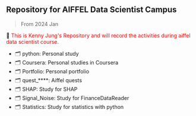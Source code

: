## Repository for AIFFEL Data Scientist Campus
> From 2024 Jan

🚀 <font color="red">This is Kenny Jung's Repository and will record the activities during aiffel data scientist course.</font>

- 🗂️ python: Personal study
- 🗂️ Coursera: Personal studies in Coursera
- 🗂️ Portfolio: Personal portfolio
- 🗂️ quest_****: Aiffel quests
- 🗂️ SHAP: Study for SHAP
- 🗂️ Signal_Noise: Study for FinanceDataReader
- 🗂️ Statistics: Study for statistics with python 